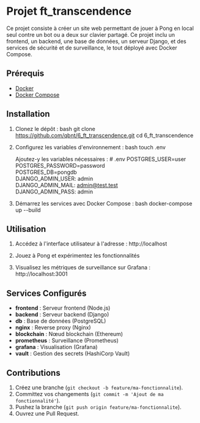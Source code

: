 
# Projet ft_transcendence

Ce projet consiste à créer un site web permettant de jouer à Pong en local seul contre un bot ou a deux sur clavier partagé. Ce projet inclu un frontend, un backend, une base de données, un serveur Django, et des services de sécurité et de surveillance, le tout déployé avec Docker Compose.

## Prérequis

- [Docker](https://www.docker.com/get-started)
- [Docker Compose](https://docs.docker.com/compose/install/)

## Installation

1. Clonez le dépôt :
    bash
      git clone https://github.com/qbnt/6_ft_transcendence.git
      cd 6_ft_transcendence

2. Configurez les variables d'environnement :
    bash
      touch .env
    
    Ajoutez-y les variables nécessaires :
       # .env
       POSTGRES_USER=user  
       POSTGRES_PASSWORD=password  
       POSTGRES_DB=pongdb  
       DJANGO_ADMIN_USER: admin  
       DJANGO_ADMIN_MAIL: admin@test.test  
       DJANGO_ADMIN_PASS: admin  

4. Démarrez les services avec Docker Compose :
    bash
      docker-compose up --build

## Utilisation

1. Accédez à l'interface utilisateur à l'adresse :
    http://localhost

2. Jouez à Pong et expérimentez les fonctionnalités

3. Visualisez les métriques de surveillance sur Grafana :
    http://localhost:3001

## Services Configurés

- **frontend** : Serveur frontend (Node.js)
- **backend** : Serveur backend (Django)
- **db** : Base de données (PostgreSQL)
- **nginx** : Reverse proxy (Nginx)
- **blockchain** : Nœud blockchain (Ethereum)
- **prometheus** : Surveillance (Prometheus)
- **grafana** : Visualisation (Grafana)
- **vault** : Gestion des secrets (HashiCorp Vault)

## Contributions

1. Créez une branche (`git checkout -b feature/ma-fonctionnalite`).
2. Committez vos changements (`git commit -m 'Ajout de ma fonctionnalité'`).
3. Pushez la branche (`git push origin feature/ma-fonctionnalite`).
4. Ouvrez une Pull Request.

